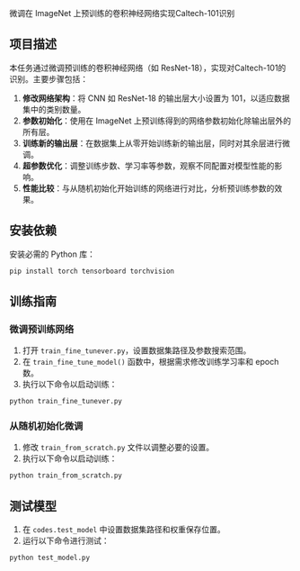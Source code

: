 微调在 ImageNet 上预训练的卷积神经网络实现Caltech-101识别

## 项目描述
本任务通过微调预训练的卷积神经网络（如 ResNet-18），实现对Caltech-101的识别。主要步骤包括：

1. **修改网络架构**：将 CNN 如 ResNet-18 的输出层大小设置为 101，以适应数据集中的类别数量。
2. **参数初始化**：使用在 ImageNet 上预训练得到的网络参数初始化除输出层外的所有层。
3. **训练新的输出层**：在数据集上从零开始训练新的输出层，同时对其余层进行微调。
4. **超参数优化**：调整训练步数、学习率等参数，观察不同配置对模型性能的影响。
5. **性能比较**：与从随机初始化开始训练的网络进行对比，分析预训练参数的效果。

## 安装依赖

安装必需的 Python 库：

```bash
pip install torch tensorboard torchvision
```

## 训练指南

### 微调预训练网络

1. 打开 `train_fine_tunever.py`，设置数据集路径及参数搜索范围。
2. 在 `train_fine_tune_model()` 函数中，根据需求修改训练学习率和 epoch 数。
3. 执行以下命令以启动训练：

```bash
python train_fine_tunever.py
```

### 从随机初始化微调

1. 修改 `train_from_scratch.py` 文件以调整必要的设置。
2. 执行以下命令以启动训练：

```bash
python train_from_scratch.py
```

## 测试模型

1. 在 `codes.test_model` 中设置数据集路径和权重保存位置。
2. 运行以下命令进行测试：

```bash
python test_model.py
```
